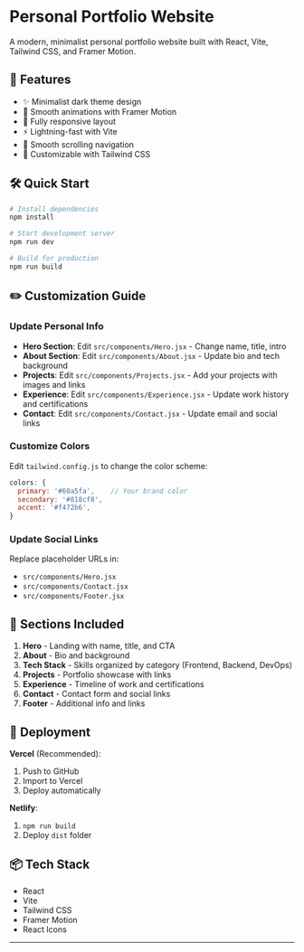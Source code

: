 # Personal Portfolio Website

A modern, minimalist personal portfolio website built with React, Vite, Tailwind CSS, and Framer Motion.

## 🚀 Features

- ✨ Minimalist dark theme design
- 🎨 Smooth animations with Framer Motion
- 📱 Fully responsive layout
- ⚡ Lightning-fast with Vite
- 🎯 Smooth scrolling navigation
- 🌈 Customizable with Tailwind CSS

## 🛠️ Quick Start

```bash
# Install dependencies
npm install

# Start development server
npm run dev

# Build for production
npm run build
```

## ✏️ Customization Guide

### Update Personal Info
- **Hero Section**: Edit `src/components/Hero.jsx` - Change name, title, intro
- **About Section**: Edit `src/components/About.jsx` - Update bio and tech background
- **Projects**: Edit `src/components/Projects.jsx` - Add your projects with images and links
- **Experience**: Edit `src/components/Experience.jsx` - Update work history and certifications
- **Contact**: Edit `src/components/Contact.jsx` - Update email and social links

### Customize Colors
Edit `tailwind.config.js` to change the color scheme:
```javascript
colors: {
  primary: '#60a5fa',    // Your brand color
  secondary: '#818cf8',
  accent: '#f472b6',
}
```

### Update Social Links
Replace placeholder URLs in:
- `src/components/Hero.jsx`
- `src/components/Contact.jsx`
- `src/components/Footer.jsx`

## 📱 Sections Included

1. **Hero** - Landing with name, title, and CTA
2. **About** - Bio and background
3. **Tech Stack** - Skills organized by category (Frontend, Backend, DevOps)
4. **Projects** - Portfolio showcase with links
5. **Experience** - Timeline of work and certifications
6. **Contact** - Contact form and social links
7. **Footer** - Additional info and links

## 🚀 Deployment

**Vercel** (Recommended):
1. Push to GitHub
2. Import to Vercel
3. Deploy automatically

**Netlify**:
1. `npm run build`
2. Deploy `dist` folder

## 📦 Tech Stack

- React
- Vite
- Tailwind CSS
- Framer Motion
- React Icons


---


